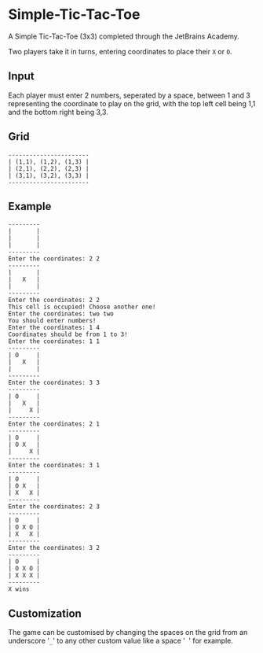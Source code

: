 # Simple-Tic-Tac-Toe

A Simple Tic-Tac-Toe (3x3) completed through the JetBrains Academy.

Two players take it in turns, entering coordinates to place their `X` or `O`.

## Input

Each player must enter 2 numbers, seperated by a space, between 1 and 3 representing the coordinate to play on the grid, with the top left cell being 1,1 and the bottom right being 3,3.

## Grid

```
-----------------------
| (1,1), (1,2), (1,3) |
| (2,1), (2,2), (2,3) |
| (3,1), (3,2), (3,3) |
-----------------------
```

## Example

```
---------
|       |
|       |
|       |
---------
Enter the coordinates: 2 2
---------
|       |
|   X   |
|       |
---------
Enter the coordinates: 2 2
This cell is occupied! Choose another one!
Enter the coordinates: two two
You should enter numbers!
Enter the coordinates: 1 4
Coordinates should be from 1 to 3!
Enter the coordinates: 1 1
---------
| O     |
|   X   |
|       |
---------
Enter the coordinates: 3 3
---------
| O     |
|   X   |
|     X |
---------
Enter the coordinates: 2 1
---------
| O     |
| O X   |
|     X |
---------
Enter the coordinates: 3 1
---------
| O     |
| O X   |
| X   X |
---------
Enter the coordinates: 2 3
---------
| O     |
| O X O |
| X   X |
---------
Enter the coordinates: 3 2
---------
| O     |
| O X O |
| X X X |
---------
X wins
```

## Customization

The game can be customised by changing the spaces on the grid from an underscore '`_`' to any other custom value like a space '` `' for example.

